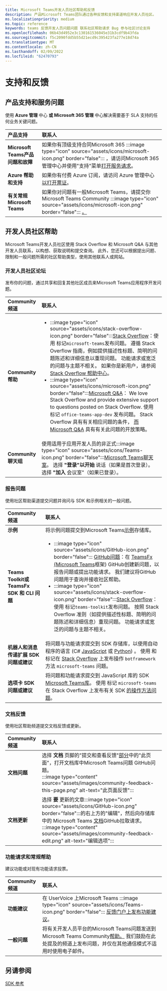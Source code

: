 ```yaml
---
title: Microsoft Teams开发人员社区帮助和反馈
description: 产品Microsoft Teams团队通过各种反馈和支持渠道响应开发人员社区。
ms.localizationpriority: medium
ms.topic: reference
keywords: teams 反馈开发人员问题问题 联系社区帮助请求 Bug 参与社区讨论支持
ms.openlocfilehash: 06b43d4952e3c130161536045e31b3cdf9b43fda
ms.sourcegitcommit: f5c2090fdd5b55d21ecd9c395423fa277e18d74a
ms.translationtype: MT
ms.contentlocale: zh-CN
ms.lasthandoff: 02/09/2022
ms.locfileid: "62470793"
---
```

# <a name="support-and-feedback"></a>支持和反馈

## <a name="product-support-and-service-issues"></a>产品支持和服务问题

使用 **Azure 管理** 中心 **或 Microsoft 365 管理** 中心解决需要基于 SLA 支持的任何业务关键问题。

| **产品支持** | **联系人** |
|:------------|:------------|
| **Microsoft Teams产品问题和故障** | 如果你有顶级支持合同Microsoft 365 :::image type="icon" source="assets/icons/microsoft-icon.png" border="false"::: ，请访问Microsoft 365 管理中心并使用"支持"菜单[打开服务请求](https://admin.microsoft.com/)。 |
| **Azure 帮助和支持** | 如果你有付费 Azure 订阅，请访问 Azure 管理中心 [以打开票证](https://ms.portal.azure.com/#blade/Microsoft_Azure_Support/HelpAndSupportBlade/newsupportreq)。 |
| **有关常规Microsoft Teams** | 如果你对问题有一般Microsoft Teams，请提交你Microsoft Teams Community :::image type="icon" source="assets/icons/microsoft-icon.png" border="false"::: [。](https://answers.microsoft.com/en-us/msteams/forum)|

## <a name="developer-community-help"></a>开发人员社区帮助
Microsoft Teams开发人员社区使用 Stack Overflow 和 Microsoft Q&A 与其他开发人员联系，以构想、获取说明和提交查询。 此外，您还可以根据提出问题、限制和一般问题所需的社区帮助类型，使用其他联系人或网站。

### <a name="developer-community-forums"></a>开发人员社区论坛

发布你的问题，通过共享和回复其他社区成员来Microsoft Teams应用程序开发问题。

| **Community频道**|   **联系人**  |
|:---------------------|:---------------|
|**Community帮助** | <ul> <li>:::image type="icon" source="assets/icons/stack-overflow-icon.png" border="false":::[Stack Overflow](https://stackoverflow.com/questions/tagged/microsoft-teams)：使用 标记`microsoft-teams`发布问题。 遵循 Stack Overflow 指南，例如提供描述性标题、简明的问题陈述和详细信息以重现问题。 功能请求或宽泛的问题与主题不相关。 如果你是新用户，请参阅 [Stack Overflow 帮助中心](https://stackoverflow.com/help)。</li>  <li>:::image type="icon" source="assets/icons/microsoft-icon.png" border="false":::[Microsoft Q&A](/answers/topics/office-teams-app-dev.html)： We love Stack Overflow and provide extensive support to questions posted on Stack Overflow. 使用 标记 `office-teams-app-dev` 发布问题。 Stack Overflow 具有有关相应问题的条件， [而 Microsoft Q&A](/answers/topics/office-teams-app-dev.html) 具有有关此问题的开放策略。 </li><ul> |
| **Community聊天组** | 使用适用于应用开发人员的非正式:::image type="icon" source="assets/icons/Teams-icon.png" border="false":::[Microsoft Teams聊天室](https://gitter.im/OfficeDev/MicrosoftTeamsAppDev)。 选择 **"登录"以开始** 说话（如果是首次登录）。 选择 **"加入** 会议室"（如果已登录）。 |


### <a name="report-issues"></a>报告问题

使用社区帮助渠道提交问题并询问与 SDK 和示例相关的一般问题。

| **Community频道** | **联系人** |
|:----------------------|:------------|
| **示例** | 将示例问题提交到Microsoft Teams[示例](https://github.com/OfficeDev/Microsoft-Teams-Samples)存储库。|
|  **Teams Toolkit或 TeamsFx SDK 和 CLI 问题** | <ul><li> :::image type="icon" source="assets/icons/GitHub-icon.png" border="false":::  [GitHub问题](https://github.com/OfficeDev/TeamsFx/issues)：在 [TeamsFx (Microsoft Teams](https://github.com/OfficeDev/TeamsFx)框架) GitHub创建新问题，以报告问题或提出功能请求。 我们建议将GitHub问题用于查询并接收社区帮助。 <li> :::image type="icon" source="assets/icons/stack-overflow-icon.png" border="false":::[Stack Overflow](https://stackoverflow.com/questions/tagged/teams-toolkit)：使用 标记`teams-toolkit`发布问题。 按照 Stack Overflow 准则（如提供描述性标题、简明的问题陈述和详细信息）重现问题。 功能请求或宽泛的问题与主题不相关。 </li> </ul> |
| **机器人和消息传递扩展 SDK 问题或建议** | 将问题与功能请求提交到 SDK 存储库，以使用自动程序的语言 (C# [JavaScript](https://github.com/Microsoft/botbuilder-js) 或 [Python](https://github.com/Microsoft/botbuilder-python)) 。[](https://github.com/Microsoft/botbuilder-dotnet/) 使用 和 标记在 [Stack Overflow](https://stackoverflow.com/questions/tagged/botframework%20microsoft-teams) 上发布操作 `botframework` 方法 `microsoft-teams` 问题。 |
| **选项卡 SDK 问题或建议** | 将问题和功能请求提交到 JavaScript 库的 SDK [Microsoft Teams库](https://github.com/OfficeDev/microsoft-teams-library-js/issues)。 使用 标记 `microsoft-teams` 在 Stack Overflow 上发布有关 SDK [的操作方法问题](https://stackoverflow.com/questions/tagged/microsoft-teams)。 |

  
### <a name="documentation-feedback"></a>文档反馈

使用社区帮助频道提交文档反馈或更新。

| **Community频道** | **联系人** |
|:--------------------------|:--------------------------|
| **文档问题** | 选择 **文档** 页脚的"提交和查看反馈"[部分](https://github.com/MicrosoftDocs/msteams-docs)中的"此页面"，打开文档库中Microsoft Teams问题 [](https://github.com/MicrosoftDocs/msteams-docs/issues)GitHub问题。<br/>:::image type="content" source="assets/images/community-feedback-this-page.png" alt-text="此页面反馈":::|
|**文档更新**|选择 **要** 更新的文章:::image type="icon" source="assets/icons/GitHub-icon.png" border="false":::的右上方的"编辑"，然后向存储库中的 Microsoft Teams [文档](https://github.com/MicrosoftDocs/msteams-docs)GitHub拉取请求。 <br /> :::image type="content" source="assets/images/community-feedback-edit.png" alt-text="编辑选项":::|

### <a name="feature-request-and-general-help"></a>功能请求和常规帮助

建议功能或对现有功能请求投票。

| **Community频道** | **联系人** |
|:----------------------|:------------|
| **功能建议** | 在 UserVoice 上Microsoft Teams :::image type="icon" source="assets/icons/Teams-icon.png" border="false"::: [反馈门户上发布功能建议](https://microsoftteams.uservoice.com/forums/555103-public-preview/category/182881-developer-platform)。 |
| **一般问题** | 将有关开发人员平台的Microsoft Teams问题发送到Microsoft Teams Community[帮助。](mailto:microsoftteamsdev@microsoft.com) 我们鼓励在此处提及的频道上发布问题，并仅在其他通信模式不适用时使用电子邮件。 |

## <a name="see-also"></a>另请参阅

[SDK 参考](/javascript/api/overview/msteams-client?view=msteams-client-js-latest&preserve-view=true)
